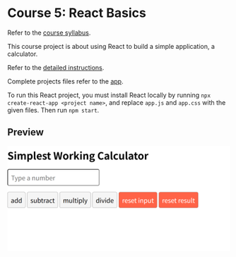 # Course 5: React Basics

Refer to the [course syllabus](./syllabus5.md).

This course project is about using React to build a simple application, a calculator. 

Refer to the [detailed instructions](./instructions5.md).

Complete projects files refer to the [app](./app/). 

To run this React project, you must install React locally by running `npx create-react-app <project name>`, and replace `app.js` and `app.css` with the given files. Then run `npm start`.

## Preview

![preview](./preview/image.png)